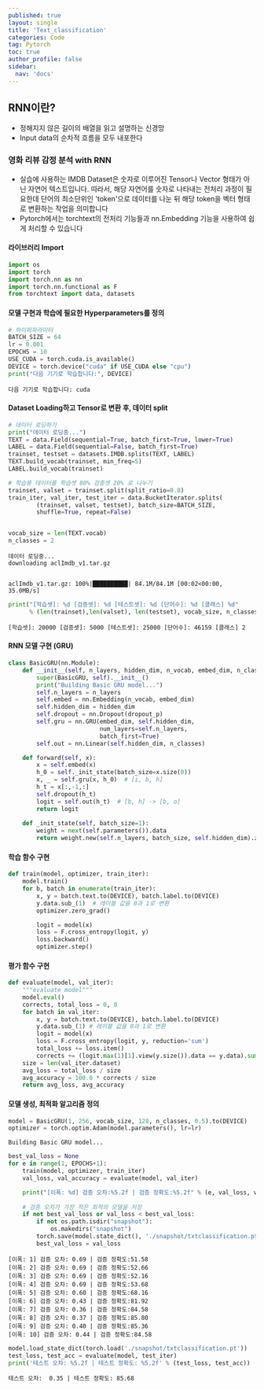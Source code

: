 ```yaml
---
published: true
layout: single
title: 'Text_classification'
categories: Code
tag: Pytorch
toc: true
author_profile: false
sidebar:
  nav: 'docs'
---
```


## RNN이란?

- 정해지지 않은 길이의 배열을 읽고 설명하는 신경망
- Input data의 순차적 흐름을 모두 내포한다

### 영화 리뷰 감정 분석 with RNN

- 실습에 사용하는 IMDB Dataset은 숫자로 이루어진 Tensor나 Vector 형태가 아닌 자연어 텍스트입니다. 따라서, 해당 자연어를 숫자로 나타내는 전처리 과정이 필요한데 단어의 최소단위인 'token'으로 데이터를 나눈 뒤 해당 token을 벡터 형태로 변환하는 작업을 의미합니다
- Pytorch에서는 torchtext의 전처리 기능들과 nn.Embedding 기능을 사용하여 쉽게 처리할 수 있습니다

#### 라이브러리 Import


```python
import os
import torch
import torch.nn as nn
import torch.nn.functional as F
from torchtext import data, datasets
```

#### 모델 구현과 학습에 필요한 Hyperparameters를 정의


```python
# 하이퍼파라미터
BATCH_SIZE = 64
lr = 0.001
EPOCHS = 10
USE_CUDA = torch.cuda.is_available()
DEVICE = torch.device("cuda" if USE_CUDA else "cpu")
print("다음 기기로 학습합니다:", DEVICE)
```

    다음 기기로 학습합니다: cuda


#### Dataset Loading하고 Tensor로 변환 후, 데이터 split


```python
# 데이터 로딩하기
print("데이터 로딩중...")
TEXT = data.Field(sequential=True, batch_first=True, lower=True)
LABEL = data.Field(sequential=False, batch_first=True)
trainset, testset = datasets.IMDB.splits(TEXT, LABEL)
TEXT.build_vocab(trainset, min_freq=5)
LABEL.build_vocab(trainset)

# 학습용 데이터를 학습셋 80% 검증셋 20% 로 나누기
trainset, valset = trainset.split(split_ratio=0.8)
train_iter, val_iter, test_iter = data.BucketIterator.splits(
        (trainset, valset, testset), batch_size=BATCH_SIZE,
        shuffle=True, repeat=False)


vocab_size = len(TEXT.vocab)
n_classes = 2
```

    데이터 로딩중...
    downloading aclImdb_v1.tar.gz


    aclImdb_v1.tar.gz: 100%|██████████| 84.1M/84.1M [00:02<00:00, 35.0MB/s]



```python
print("[학습셋]: %d [검증셋]: %d [테스트셋]: %d [단어수]: %d [클래스] %d"
      % (len(trainset),len(valset), len(testset), vocab_size, n_classes))
```

    [학습셋]: 20000 [검증셋]: 5000 [테스트셋]: 25000 [단어수]: 46159 [클래스] 2


#### RNN 모델 구현 (GRU)


```python
class BasicGRU(nn.Module):
    def __init__(self, n_layers, hidden_dim, n_vocab, embed_dim, n_classes, dropout_p=0.2):
        super(BasicGRU, self).__init__()
        print("Building Basic GRU model...")
        self.n_layers = n_layers
        self.embed = nn.Embedding(n_vocab, embed_dim)
        self.hidden_dim = hidden_dim
        self.dropout = nn.Dropout(dropout_p)
        self.gru = nn.GRU(embed_dim, self.hidden_dim,
                          num_layers=self.n_layers,
                          batch_first=True)
        self.out = nn.Linear(self.hidden_dim, n_classes)

    def forward(self, x):
        x = self.embed(x)
        h_0 = self._init_state(batch_size=x.size(0))
        x, _ = self.gru(x, h_0)  # [i, b, h]
        h_t = x[:,-1,:]
        self.dropout(h_t)
        logit = self.out(h_t)  # [b, h] -> [b, o]
        return logit
    
    def _init_state(self, batch_size=1):
        weight = next(self.parameters()).data
        return weight.new(self.n_layers, batch_size, self.hidden_dim).zero_()
```

#### 학습 함수 구현


```python
def train(model, optimizer, train_iter):
    model.train()
    for b, batch in enumerate(train_iter):
        x, y = batch.text.to(DEVICE), batch.label.to(DEVICE)
        y.data.sub_(1)  # 레이블 값을 0과 1로 변환
        optimizer.zero_grad()

        logit = model(x)
        loss = F.cross_entropy(logit, y)
        loss.backward()
        optimizer.step()
```

#### 평가 함수 구현


```python
def evaluate(model, val_iter):
    """evaluate model"""
    model.eval()
    corrects, total_loss = 0, 0
    for batch in val_iter:
        x, y = batch.text.to(DEVICE), batch.label.to(DEVICE)
        y.data.sub_(1) # 레이블 값을 0과 1로 변환
        logit = model(x)
        loss = F.cross_entropy(logit, y, reduction='sum')
        total_loss += loss.item()
        corrects += (logit.max(1)[1].view(y.size()).data == y.data).sum()
    size = len(val_iter.dataset)
    avg_loss = total_loss / size
    avg_accuracy = 100.0 * corrects / size
    return avg_loss, avg_accuracy
```

#### 모델 생성, 최적화 알고리즘 정의


```python
model = BasicGRU(1, 256, vocab_size, 128, n_classes, 0.5).to(DEVICE)
optimizer = torch.optim.Adam(model.parameters(), lr=lr)
```

    Building Basic GRU model...



```python
best_val_loss = None
for e in range(1, EPOCHS+1):
    train(model, optimizer, train_iter)
    val_loss, val_accuracy = evaluate(model, val_iter)

    print("[이폭: %d] 검증 오차:%5.2f | 검증 정확도:%5.2f" % (e, val_loss, val_accuracy))
    
    # 검증 오차가 가장 적은 최적의 모델을 저장
    if not best_val_loss or val_loss < best_val_loss:
        if not os.path.isdir("snapshot"):
            os.makedirs("snapshot")
        torch.save(model.state_dict(), './snapshot/txtclassification.pt')
        best_val_loss = val_loss
```

    [이폭: 1] 검증 오차: 0.69 | 검증 정확도:51.58
    [이폭: 2] 검증 오차: 0.69 | 검증 정확도:52.66
    [이폭: 3] 검증 오차: 0.69 | 검증 정확도:52.16
    [이폭: 4] 검증 오차: 0.69 | 검증 정확도:53.68
    [이폭: 5] 검증 오차: 0.60 | 검증 정확도:68.16
    [이폭: 6] 검증 오차: 0.43 | 검증 정확도:81.92
    [이폭: 7] 검증 오차: 0.36 | 검증 정확도:84.58
    [이폭: 8] 검증 오차: 0.37 | 검증 정확도:85.80
    [이폭: 9] 검증 오차: 0.40 | 검증 정확도:85.36
    [이폭: 10] 검증 오차: 0.44 | 검증 정확도:84.58



```python
model.load_state_dict(torch.load('./snapshot/txtclassification.pt'))
test_loss, test_acc = evaluate(model, test_iter)
print('테스트 오차: %5.2f | 테스트 정확도: %5.2f' % (test_loss, test_acc))
```

    테스트 오차:  0.35 | 테스트 정확도: 85.68


